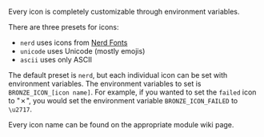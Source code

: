 Every icon is completely customizable through environment variables.

There are three presets for icons:
* `nerd` uses icons from [Nerd Fonts](https://github.com/ryanoasis/nerd-fonts)
* `unicode` uses Unicode (mostly emojis)
* `ascii` uses only ASCII

The default preset is `nerd`, but each individual icon can be set with environment variables. The environment variables to set is `BRONZE_ICON_[icon name]`. For example, if you wanted to set the `failed` icon to "&#x2717;", you would set the environment variable `BRONZE_ICON_FAILED` to `\u2717`.

Every icon name can be found on the appropriate module wiki page.
